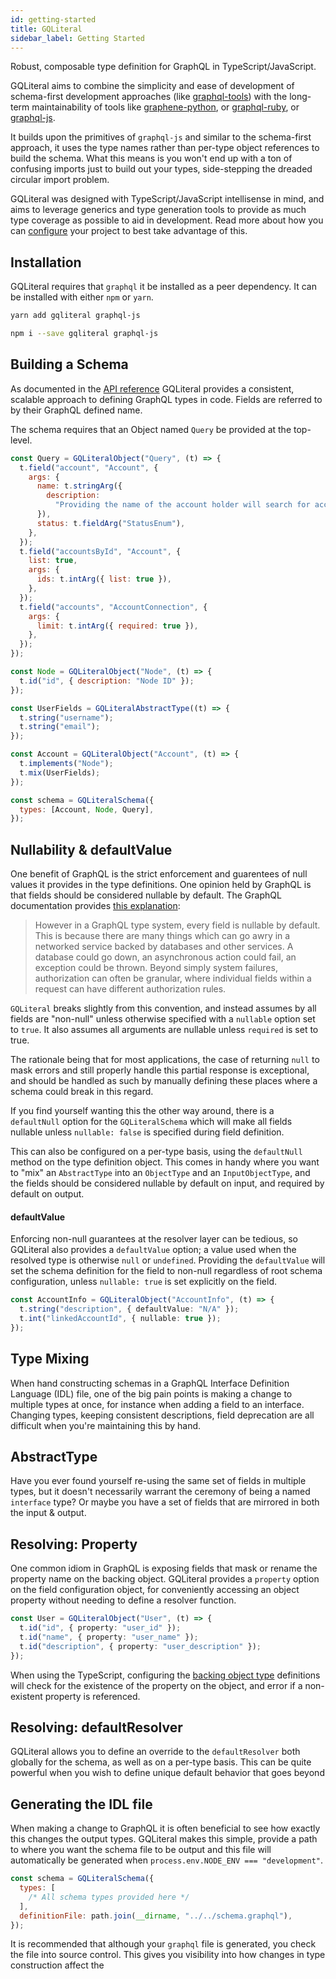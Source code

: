 ```yaml
---
id: getting-started
title: GQLiteral
sidebar_label: Getting Started
---
```


Robust, composable type definition for GraphQL in TypeScript/JavaScript.

GQLiteral aims to combine the simplicity and ease of development of schema-first development approaches (like [graphql-tools](https://www.apollographql.com/docs/graphql-tools/generate-schema.html)) with the long-term maintainability of tools like [graphene-python](https://docs.graphene-python.org/en/latest/), or [graphql-ruby](https://github.com/rmosolgo/graphql-ruby), or [graphql-js](https://github.com/graphql/graphql-js).

It builds upon the primitives of `graphql-js` and similar to the schema-first approach, it uses the type names rather than per-type object references to build the schema. What this means is you won't end up with a ton of confusing imports just to build out your types, side-stepping the dreaded circular import problem.

GQLiteral was designed with TypeScript/JavaScript intellisense in mind, and aims to leverage generics and type generation tools to provide as much type coverage as possible to aid in development. Read more about how you can [configure](typescript-setup.md) your project to best take advantage of this.

## Installation

GQLiteral requires that `graphql` it be installed as a peer dependency. It can be installed with either `npm` or `yarn`.

```sh
yarn add gqliteral graphql-js
```

```sh
npm i --save gqliteral graphql-js
```

## Building a Schema

As documented in the [API reference](api-reference.md) GQLiteral provides a consistent, scalable approach to defining GraphQL types in code. Fields are referred to by their GraphQL defined name.

The schema requires that an Object named `Query` be provided at the top-level.

```js
const Query = GQLiteralObject("Query", (t) => {
  t.field("account", "Account", {
    args: {
      name: t.stringArg({
        description:
          "Providing the name of the account holder will search for accounts matching that name",
      }),
      status: t.fieldArg("StatusEnum"),
    },
  });
  t.field("accountsById", "Account", {
    list: true,
    args: {
      ids: t.intArg({ list: true }),
    },
  });
  t.field("accounts", "AccountConnection", {
    args: {
      limit: t.intArg({ required: true }),
    },
  });
});

const Node = GQLiteralObject("Node", (t) => {
  t.id("id", { description: "Node ID" });
});

const UserFields = GQLiteralAbstractType((t) => {
  t.string("username");
  t.string("email");
});

const Account = GQLiteralObject("Account", (t) => {
  t.implements("Node");
  t.mix(UserFields);
});

const schema = GQLiteralSchema({
  types: [Account, Node, Query],
});
```

## Nullability & defaultValue

One benefit of GraphQL is the strict enforcement and guarentees of null values it provides in the type definitions. One opinion held by GraphQL is that fields should be considered nullable by default. The GraphQL documentation provides [this explanation](https://graphql.org/learn/best-practices/#nullability):

> However in a GraphQL type system, every field is nullable by default. This is because there are many things which can go awry in a networked service backed by databases and other services. A database could go down, an asynchronous action could fail, an exception could be thrown. Beyond simply system failures, authorization can often be granular, where individual fields within a request can have different authorization rules.

`GQLiteral` breaks slightly from this convention, and instead assumes by all fields are "non-null" unless otherwise specified with a `nullable` option set to `true`. It also assumes all arguments are nullable unless `required` is set to true.

The rationale being that for most applications, the case of returning `null` to mask errors and still properly handle this partial response is exceptional, and should be handled as such by manually defining these places where a schema could break in this regard.

If you find yourself wanting this the other way around, there is a `defaultNull` option for the `GQLiteralSchema` which will make all fields nullable unless `nullable: false` is specified during field definition.

This can also be configured on a per-type basis, using the `defaultNull` method on the type definition object. This comes in handy where you want to "mix" an `AbstractType` into an `ObjectType` and an `InputObjectType`, and the fields should be considered nullable by default on input, and required by default on output.

#### defaultValue

Enforcing non-null guarantees at the resolver layer can be tedious, so GQLiteral also provides a `defaultValue` option; a value used when the resolved type is otherwise `null` or `undefined`. Providing the `defaultValue` will set the schema definition for the field to non-null regardless of root schema configuration, unless `nullable: true` is set explicitly on the field.

```ts
const AccountInfo = GQLiteralObject("AccountInfo", (t) => {
  t.string("description", { defaultValue: "N/A" });
  t.int("linkedAccountId", { nullable: true });
});
```

## Type Mixing

When hand constructing schemas in a GraphQL Interface Definition Language (IDL) file, one of the big pain points is making a change to multiple types at once, for instance when adding a field to an interface. Changing types, keeping consistent descriptions, field deprecation are all difficult when you're maintaining this by hand.

## AbstractType

Have you ever found yourself re-using the same set of fields in multiple types, but it doesn't necessarily warrant the ceremony of being a named `interface` type? Or maybe you have a set of fields that are mirrored in both the input & output.

## Resolving: Property

One common idiom in GraphQL is exposing fields that mask or rename the property name on the backing object. GQLiteral provides a `property` option on the field configuration object, for conveniently accessing an object property without needing to define a resolver function.

```ts
const User = GQLiteralObject("User", (t) => {
  t.id("id", { property: "user_id" });
  t.id("name", { property: "user_name" });
  t.id("description", { property: "user_description" });
});
```

When using the TypeScript, configuring the [backing object type](typescript-setup.md) definitions will check for the existence of the property on the object, and error if a non-existent property is referenced.

## Resolving: defaultResolver

GQLiteral allows you to define an override to the `defaultResolver` both globally for the schema, as well as on a per-type basis. This can be quite powerful when you wish to define unique default behavior that goes beyond

## Generating the IDL file

When making a change to GraphQL it is often beneficial to see how exactly this changes the output types. GQLiteral makes this simple, provide a path to where you want the schema file to be output and this file will automatically be generated when `process.env.NODE_ENV === "development"`.

```js
const schema = GQLiteralSchema({
  types: [
    /* All schema types provided here */
  ],
  definitionFile: path.join(__dirname, "../../schema.graphql"),
});
```

It is recommended that although your `graphql` file is generated, you check the file into source control. This gives you visibility into how changes in type construction affect the
